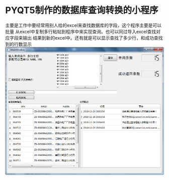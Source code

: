 # PYQT5制作的数据库查询转换的小程序
主要是工作中要经常用别人给的excel来查找数据库的字段，这个程序主要是可以批量
从excel中复制多行粘帖到程序中来实现查询。也可以同过导入excel查找对应字段来输出
结果到新的excel中。还有就是可以显示查找了多少行，和成功查找到的行数显示
![image](https://github.com/walkmiao/cx_oracle/blob/master/2018-11-24_190453.jpg)
